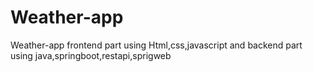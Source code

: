 # Weather-app
Weather-app frontend part using Html,css,javascript and backend part using java,springboot,restapi,sprigweb 
